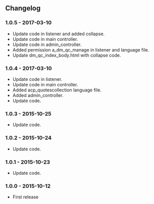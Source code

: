 ## Changelog

### 1.0.5 - 2017-03-10

- Update code in listener and added collapse.
- Update code in main controller.
- Update code in admin_controller.
- Added permission a_dm_qc_manage in listener and language file.
- Update dm_qc_index_body.html with collapse code.

### 1.0.4 - 2017-03-10

- Update code in listener.
- Update code in main controller.
- Added acp_quotescollection language file.
- Added admin_controller.
- Update code.

### 1.0.3 - 2015-10-25

- Update code.

### 1.0.2 - 2015-10-24

- Update code.

### 1.0.1 - 2015-10-23

- Update code.

### 1.0.0 - 2015-10-12

- First release

